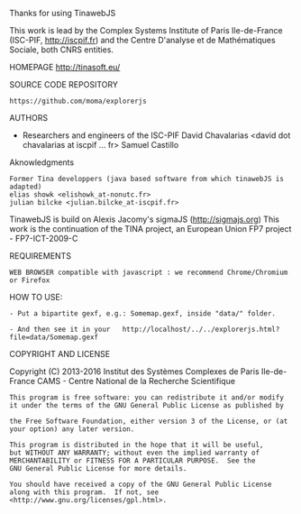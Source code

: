 Thanks for using TinawebJS

This work is lead by the Complex Systems Institute of Paris Ile-de-France (ISC-PIF, http://iscpif.fr) and the Centre D'analyse et de Mathématiques Sociale, both CNRS entities.

HOMEPAGE
    http://tinasoft.eu/

SOURCE CODE REPOSITORY

    https://github.com/moma/explorerjs

AUTHORS

- Researchers and engineers of the ISC-PIF 
    David Chavalarias <david dot chavalarias at iscpif ... fr>
    Samuel Castillo

Aknowledgments

    Former Tina developpers (java based software from which tinawebJS is adapted)
    elias showk <elishowk_at-nonutc.fr>
    julian bilcke <julian.bilcke_at-iscpif.fr>

TinawebJS is build on Alexis Jacomy's sigmaJS (http://sigmajs.org)
This work is the continuation of the TINA project, an European Union FP7 project - FP7-ICT-2009-C

REQUIREMENTS
   
    WEB BROWSER compatible with javascript : we recommend Chrome/Chromium or Firefox

HOW TO USE:

	- Put a bipartite gexf, e.g.: Somemap.gexf, inside "data/" folder.

	- And then see it in your 	http://localhost/../../explorerjs.html?file=data/Somemap.gexf


COPYRIGHT AND LICENSE

Copyright (C) 2013-2016 Institut des Systèmes Complexes de Paris Ile-de-France
CAMS - Centre National de la Recherche Scientifique

    This program is free software: you can redistribute it and/or modify it under the terms of the GNU General Public License as published by

    the Free Software Foundation, either version 3 of the License, or (at your option) any later version.

    This program is distributed in the hope that it will be useful,
    but WITHOUT ANY WARRANTY; without even the implied warranty of
    MERCHANTABILITY or FITNESS FOR A PARTICULAR PURPOSE.  See the
    GNU General Public License for more details.

    You should have received a copy of the GNU General Public License
    along with this program.  If not, see <http://www.gnu.org/licenses/gpl.html>.
